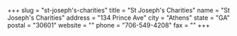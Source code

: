 +++
slug = "st-joseph's-charities"
title = "St Joseph's Charities"
name = "St Joseph's Charities"
address = "134 Prince Ave"
city = "Athens"
state = "GA"
postal = "30601"
website = ""
phone = "706-549-4208"
fax = ""
+++
